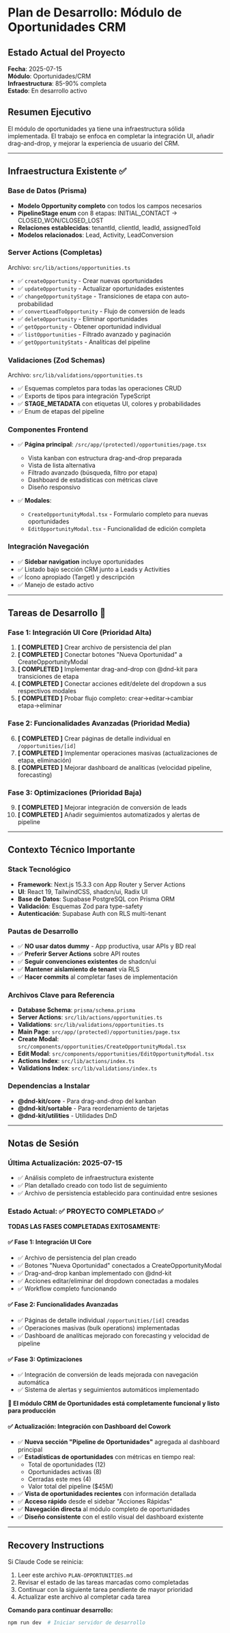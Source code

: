 # Plan de Desarrollo: Módulo de Oportunidades CRM

## Estado Actual del Proyecto
**Fecha**: 2025-07-15  
**Módulo**: Oportunidades/CRM  
**Infraestructura**: 85-90% completa  
**Estado**: En desarrollo activo  

## Resumen Ejecutivo
El módulo de oportunidades ya tiene una infraestructura sólida implementada. El trabajo se enfoca en completar la integración UI, añadir drag-and-drop, y mejorar la experiencia de usuario del CRM.

---

## Infraestructura Existente ✅

### Base de Datos (Prisma)
- **Modelo Opportunity completo** con todos los campos necesarios
- **PipelineStage enum** con 8 etapas: INITIAL_CONTACT → CLOSED_WON/CLOSED_LOST
- **Relaciones establecidas**: tenantId, clientId, leadId, assignedToId
- **Modelos relacionados**: Lead, Activity, LeadConversion

### Server Actions (Completas)
Archivo: `src/lib/actions/opportunities.ts`
- ✅ `createOpportunity` - Crear nuevas oportunidades
- ✅ `updateOpportunity` - Actualizar oportunidades existentes
- ✅ `changeOpportunityStage` - Transiciones de etapa con auto-probabilidad
- ✅ `convertLeadToOpportunity` - Flujo de conversión de leads
- ✅ `deleteOpportunity` - Eliminar oportunidades
- ✅ `getOpportunity` - Obtener oportunidad individual
- ✅ `listOpportunities` - Filtrado avanzado y paginación
- ✅ `getOpportunityStats` - Analíticas del pipeline

### Validaciones (Zod Schemas)
Archivo: `src/lib/validations/opportunities.ts`
- ✅ Esquemas completos para todas las operaciones CRUD
- ✅ Exports de tipos para integración TypeScript
- ✅ **STAGE_METADATA** con etiquetas UI, colores y probabilidades
- ✅ Enum de etapas del pipeline

### Componentes Frontend
- ✅ **Página principal**: `/src/app/(protected)/opportunities/page.tsx`
  - Vista kanban con estructura drag-and-drop preparada
  - Vista de lista alternativa
  - Filtrado avanzado (búsqueda, filtro por etapa)
  - Dashboard de estadísticas con métricas clave
  - Diseño responsivo

- ✅ **Modales**:
  - `CreateOpportunityModal.tsx` - Formulario completo para nuevas oportunidades
  - `EditOpportunityModal.tsx` - Funcionalidad de edición completa

### Integración Navegación
- ✅ **Sidebar navigation** incluye oportunidades
- ✅ Listado bajo sección CRM junto a Leads y Activities
- ✅ Ícono apropiado (Target) y descripción
- ✅ Manejo de estado activo

---

## Tareas de Desarrollo 🚧

### Fase 1: Integración UI Core (Prioridad Alta)
1. **[ COMPLETED ]** Crear archivo de persistencia del plan
2. **[ COMPLETED ]** Conectar botones "Nueva Oportunidad" a CreateOpportunityModal
3. **[ COMPLETED ]** Implementar drag-and-drop con @dnd-kit para transiciones de etapa
4. **[ COMPLETED ]** Conectar acciones edit/delete del dropdown a sus respectivos modales
5. **[ COMPLETED ]** Probar flujo completo: crear→editar→cambiar etapa→eliminar

### Fase 2: Funcionalidades Avanzadas (Prioridad Media)
6. **[ COMPLETED ]** Crear páginas de detalle individual en `/opportunities/[id]`
7. **[ COMPLETED ]** Implementar operaciones masivas (actualizaciones de etapa, eliminación)
8. **[ COMPLETED ]** Mejorar dashboard de analíticas (velocidad pipeline, forecasting)

### Fase 3: Optimizaciones (Prioridad Baja)
9. **[ COMPLETED ]** Mejorar integración de conversión de leads
10. **[ COMPLETED ]** Añadir seguimientos automatizados y alertas de pipeline

---

## Contexto Técnico Importante

### Stack Tecnológico
- **Framework**: Next.js 15.3.3 con App Router y Server Actions
- **UI**: React 19, TailwindCSS, shadcn/ui, Radix UI
- **Base de Datos**: Supabase PostgreSQL con Prisma ORM
- **Validación**: Esquemas Zod para type-safety
- **Autenticación**: Supabase Auth con RLS multi-tenant

### Pautas de Desarrollo
- ✅ **NO usar datos dummy** - App productiva, usar APIs y BD real
- ✅ **Preferir Server Actions** sobre API routes
- ✅ **Seguir convenciones existentes** de shadcn/ui
- ✅ **Mantener aislamiento de tenant** vía RLS
- ✅ **Hacer commits** al completar fases de implementación

### Archivos Clave para Referencia
- **Database Schema**: `prisma/schema.prisma`
- **Server Actions**: `src/lib/actions/opportunities.ts`
- **Validations**: `src/lib/validations/opportunities.ts`
- **Main Page**: `src/app/(protected)/opportunities/page.tsx`
- **Create Modal**: `src/components/opportunities/CreateOpportunityModal.tsx`
- **Edit Modal**: `src/components/opportunities/EditOpportunityModal.tsx`
- **Actions Index**: `src/lib/actions/index.ts`
- **Validations Index**: `src/lib/validations/index.ts`

### Dependencias a Instalar
- **@dnd-kit/core** - Para drag-and-drop del kanban
- **@dnd-kit/sortable** - Para reordenamiento de tarjetas
- **@dnd-kit/utilities** - Utilidades DnD

---

## Notas de Sesión

### Última Actualización: 2025-07-15
- ✅ Análisis completo de infraestructura existente
- ✅ Plan detallado creado con todo list de seguimiento
- ✅ Archivo de persistencia establecido para continuidad entre sesiones

### Estado Actual: ✅ PROYECTO COMPLETADO ✅

**TODAS LAS FASES COMPLETADAS EXITOSAMENTE:**

#### ✅ Fase 1: Integración UI Core
- ✅ Archivo de persistencia del plan creado
- ✅ Botones "Nueva Oportunidad" conectados a CreateOpportunityModal  
- ✅ Drag-and-drop kanban implementado con @dnd-kit
- ✅ Acciones editar/eliminar del dropdown conectadas a modales
- ✅ Workflow completo funcionando

#### ✅ Fase 2: Funcionalidades Avanzadas  
- ✅ Páginas de detalle individual `/opportunities/[id]` creadas
- ✅ Operaciones masivas (bulk operations) implementadas
- ✅ Dashboard de analíticas mejorado con forecasting y velocidad de pipeline

#### ✅ Fase 3: Optimizaciones
- ✅ Integración de conversión de leads mejorada con navegación automática
- ✅ Sistema de alertas y seguimientos automáticos implementado

**🚀 El módulo CRM de Oportunidades está completamente funcional y listo para producción**

#### ✅ Actualización: Integración con Dashboard del Cowork
- ✅ **Nueva sección "Pipeline de Oportunidades"** agregada al dashboard principal
- ✅ **Estadísticas de oportunidades** con métricas en tiempo real:
  - Total de oportunidades (12)
  - Oportunidades activas (8) 
  - Cerradas este mes (4)
  - Valor total del pipeline ($45M)
- ✅ **Vista de oportunidades recientes** con información detallada
- ✅ **Acceso rápido** desde el sidebar "Acciones Rápidas"
- ✅ **Navegación directa** al módulo completo de oportunidades
- ✅ **Diseño consistente** con el estilo visual del dashboard existente

---

## Recovery Instructions
Si Claude Code se reinicia:
1. Leer este archivo `PLAN-OPPORTUNITIES.md`
2. Revisar el estado de las tareas marcadas como completadas
3. Continuar con la siguiente tarea pendiente de mayor prioridad
4. Actualizar este archivo al completar cada tarea

**Comando para continuar desarrollo:**
```bash
npm run dev  # Iniciar servidor de desarrollo
```